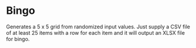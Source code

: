 # Bingo
Generates a 5 x 5 grid from randomized input values. Just supply a CSV file of at least 25 items with a row for each item and it will output an XLSX file for bingo.
